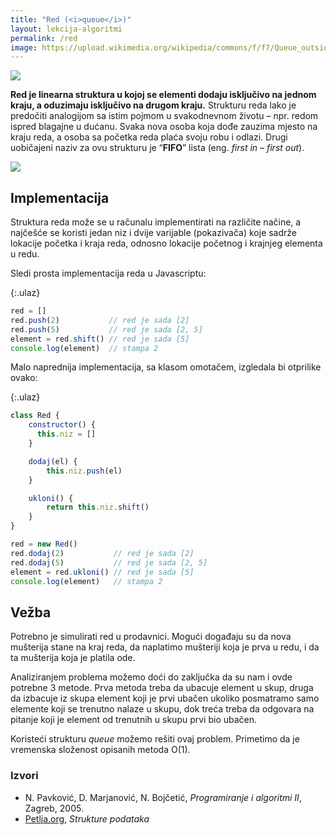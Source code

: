```yaml
---
title: "Red (<i>queue</i>)"
layout: lekcija-algoritmi
permalink: /red
image: https://upload.wikimedia.org/wikipedia/commons/f/f7/Queue_outside_a_soup_kitchen_at_Klostertorv_in_%C3%85lborg_1943.jpg
---
```


![]({{page.image}})

**Red je linearna struktura u kojoj se elementi dodaju isključivo na jednom kraju, a oduzimaju isključivo na drugom kraju.** Strukturu reda lako je predočiti analogijom sa istim pojmom u svakodnevnom životu – npr. redom ispred blagajne u dućanu. Svaka nova osoba koja dođe zauzima mjesto na kraju reda, a osoba sa početka reda plaća svoju robu i odlazi. Drugi uobičajeni naziv za ovu strukturu je “**FIFO**” lista (eng. *first in – first out*).

![](https://upload.wikimedia.org/wikipedia/commons/thumb/4/45/Queue_algorithmn.jpg/600px-Queue_algorithmn.jpg)

## Implementacija

Struktura reda može se u računalu implementirati na različite načine, a najčešće se koristi jedan niz i dvije varijable (pokazivača) koje sadrže lokacije početka i kraja reda, odnosno lokacije početnog i krajnjeg elementa u redu.

Sledi prosta implementacija reda u Javascriptu:

{:.ulaz}
```js
red = []
red.push(2)           // red je sada [2]
red.push(5)           // red je sada [2, 5]
element = red.shift() // red je sada [5]
console.log(element)  // stampa 2
```

Malo naprednija implementacija, sa klasom omotačem, izgledala bi otprilike ovako:

{:.ulaz}
```js
class Red {
    constructor() {
      this.niz = []
    }

    dodaj(el) {
        this.niz.push(el)
    }

    ukloni() {
        return this.niz.shift()
    }
}

red = new Red()
red.dodaj(2)           // red je sada [2]
red.dodaj(5)           // red je sada [2, 5]
element = red.ukloni() // red je sada [5]
console.log(element)   // stampa 2
```

## Vežba

Potrebno je simulirati red u prodavnici. Mogući događaju su da nova mušterija stane na kraj reda, da naplatimo mušteriji koja je prva u redu, i da ta mušterija koja je platila ode.

Analiziranjem problema možemo doći do zaključka da su nam i ovde potrebne 3 metode. Prva metoda treba da ubacuje element u skup, druga da izbacuje iz skupa element koji je prvi ubačen ukoliko posmatramo samo elemente koji se trenutno nalaze u skupu, dok treća treba da odgovara na pitanje koji je element od trenutnih u skupu prvi bio ubačen.

Koristeći strukturu *queue* možemo rešiti ovaj problem. Primetimo da je vremenska složenost opisanih metoda O(1).


### Izvori

- N. Pavković, D. Marjanović, N. Bojčetić, *Programiranje i algoritmi II*, Zagreb, 2005.
- [Petlja.org](https://petlja.org/BubbleBee/r/Lectures/strukture-podataka-1), *Strukture podataka*
